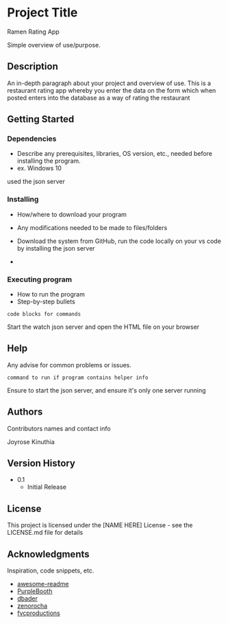 # Project Title
Ramen Rating App

Simple overview of use/purpose.

## Description

An in-depth paragraph about your project and overview of use.
This is a restaurant rating app whereby you enter the data on the form which when posted enters into the database as a way of rating the restaurant

## Getting Started

### Dependencies

* Describe any prerequisites, libraries, OS version, etc., needed before installing the program.
* ex. Windows 10

used the json server
### Installing

* How/where to download your program
* Any modifications needed to be made to files/folders

* Download the system from GitHub, run the code locally on your vs code by installing the json server
* 
### Executing program

* How to run the program
* Step-by-step bullets
```
code blocks for commands
```
Start the watch json server and open the HTML file on your browser
## Help

Any advise for common problems or issues.
```
command to run if program contains helper info
```
Ensure to start the json server, and ensure it's only one server running
## Authors

Contributors names and contact info

Joyrose Kinuthia


## Version History

* 0.1
    * Initial Release

## License

This project is licensed under the [NAME HERE] License - see the LICENSE.md file for details

## Acknowledgments

Inspiration, code snippets, etc.
* [awesome-readme](https://github.com/matiassingers/awesome-readme)
* [PurpleBooth](https://gist.github.com/PurpleBooth/109311bb0361f32d87a2)
* [dbader](https://github.com/dbader/readme-template)
* [zenorocha](https://gist.github.com/zenorocha/4526327)
* [fvcproductions](https://gist.github.com/fvcproductions/1bfc2d4aecb01a834b46)
